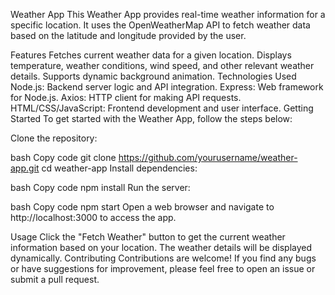 Weather App
This Weather App provides real-time weather information for a specific location. It uses the OpenWeatherMap API to fetch weather data based on the latitude and longitude provided by the user.

Features
Fetches current weather data for a given location.
Displays temperature, weather conditions, wind speed, and other relevant weather details.
Supports dynamic background animation.
Technologies Used
Node.js: Backend server logic and API integration.
Express: Web framework for Node.js.
Axios: HTTP client for making API requests.
HTML/CSS/JavaScript: Frontend development and user interface.
Getting Started
To get started with the Weather App, follow the steps below:

Clone the repository:

bash
Copy code
git clone https://github.com/yourusername/weather-app.git
cd weather-app
Install dependencies:

bash
Copy code
npm install
Run the server:

bash
Copy code
npm start
Open a web browser and navigate to http://localhost:3000 to access the app.

Usage
Click the "Fetch Weather" button to get the current weather information based on your location.
The weather details will be displayed dynamically.
Contributing
Contributions are welcome! If you find any bugs or have suggestions for improvement, please feel free to open an issue or submit a pull request.
